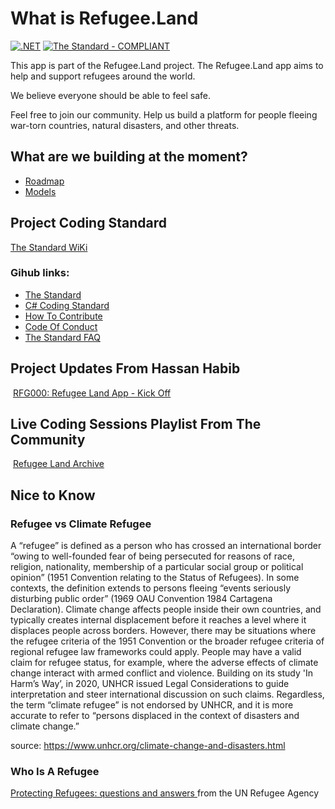 # What is Refugee.Land

[![.NET](https://github.com/hassanhabib/Taarafo.Web/actions/workflows/dotnet.yml/badge.svg)](https://github.com/hassanhabib/refugee.core/actions/workflows/dotnet.yml) [![The Standard - COMPLIANT](https://img.shields.io/badge/The\_Standard-COMPLIANT-2ea44f)](https://github.com/hassanhabib/The-Standard)

This app is part of the Refugee.Land project. The Refugee.Land app aims to help and support refugees around the world.

We believe everyone should be able to feel safe.

Feel free to join our community. Help us build a platform for people fleeing war-torn countries, natural disasters, and other threats.

## What are we building at the moment?

* [Roadmap](https://docs.refugee.land/roadmap)
* [Models](https://docs.refugee.land/docs/refugeeland.core/models)

## Project Coding Standard

[The Standard WiKi](https://docs.refugee.land/v/the-standard-faq/the-standard-wiki/0-introduction)

### Gihub links:

* [The Standard](https://github.com/hassanhabib/The-Standard)
* [C# Coding Standard](https://github.com/hassanhabib/CSharpCodingStandard)
* [How To Contribute](https://github.com/hassanhabib/Refugee.Core/blob/main/CONTRIBUTING.md)
* [Code Of Conduct](https://github.com/hassanhabib/Refugee.Core/blob/main/CODE\_OF\_CONDUCT.md)
* [The Standard FAQ](https://github.com/ElbekDeveloper/The-Standard-FAQ)

## Project Updates From Hassan Habib

<img src="https://www.searchmarketingaustralia.com.au/wp-content/uploads/2017/10/original_images_YouTube.png" alt="" data-size="line"> [RFG000: Refugee Land App - Kick Off](https://www.youtube.com/watch?v=Xc88O841rT4\&t=137s)

## Live Coding Sessions Playlist From The Community

<img src="https://www.searchmarketingaustralia.com.au/wp-content/uploads/2017/10/original_images_YouTube.png" alt="" data-size="line"> [Refugee Land Archive](https://www.youtube.com/watch?v=Zia-4Jwx6hY\&list=PLT0Ot-qg4JPKfEfMIv\_WrSaur4dVgPc1p)

## Nice to Know

### Refugee vs Climate Refugee

A “refugee” is defined as a person who has crossed an international border “owing to well-founded fear of being persecuted for reasons of race, religion, nationality, membership of a particular social group or political opinion” (1951 Convention relating to the Status of Refugees). In some contexts, the definition extends to persons fleeing “events seriously disturbing public order” (1969 OAU Convention 1984 Cartagena Declaration). Climate change affects people inside their own countries, and typically creates internal displacement before it reaches a level where it displaces people across borders. However, there may be situations where the refugee criteria of the 1951 Convention or the broader refugee criteria of regional refugee law frameworks could apply. People may have a valid claim for refugee status, for example, where the adverse effects of climate change interact with armed conflict and violence. Building on its study 'In Harm’s Way’, in 2020, UNHCR issued Legal Considerations to guide interpretation and steer international discussion on such claims. Regardless, the term “climate refugee” is not endorsed by UNHCR, and it is more accurate to refer to “persons displaced in the context of disasters and climate change.”

source: https://www.unhcr.org/climate-change-and-disasters.html

### Who Is A Refugee

[Protecting Refugees: questions and answers ](https://www.unhcr.org/publications/brochures/3b779dfe2/protecting-refugees-questions-answers.html)from the UN Refugee Agency
